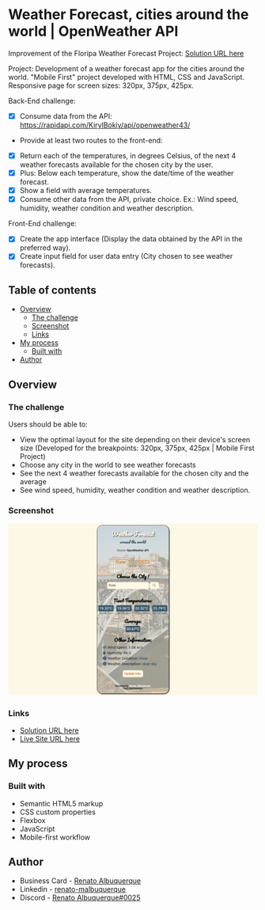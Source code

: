 # Weather Forecast, cities around the world | OpenWeather API

Improvement of the Floripa Weather Forecast Project: [Solution URL here](https://github.com/renato-albuquerque/floripa_weather_forecast-api)

Project: Development of a weather forecast app for the cities around the world.
"Mobile First" project developed with HTML, CSS and JavaScript. Responsive page for screen sizes: 320px, 375px, 425px.

Back-End challenge: 
- [x] Consume data from the API: https://rapidapi.com/KirylBokiy/api/openweather43/
- Provide at least two routes to the front-end: 
- [x] Return each of the temperatures, in degrees Celsius, of the next 4 weather forecasts available for the chosen city by the user.
- [x] Plus: Below each temperature, show the date/time of the weather forecast.
- [x] Show a field with average temperatures.
- [x] Consume other data from the API, private choice. Ex.: Wind speed, humidity, weather condition and weather description.

Front-End challenge:
- [x] Create the app interface (Display the data obtained by the API in the preferred way).
- [x] Create input field for user data entry (City chosen to see weather forecasts).

## Table of contents

- [Overview](#overview)
  - [The challenge](#the-challenge)
  - [Screenshot](#screenshot)
  - [Links](#links)
- [My process](#my-process)
  - [Built with](#built-with)
- [Author](#author)

## Overview

### The challenge

Users should be able to:

- View the optimal layout for the site depending on their device's screen size (Developed for the breakpoints: 320px, 375px, 425px | Mobile First Project)
- Choose any city in the world to see weather forecasts
- See the next 4 weather forecasts available for the chosen city and the average
- See wind speed, humidity, weather condition and weather description.

### Screenshot

![screenshot](assets/screencapture-world-weather-forecast-api.png)

### Links

- [Solution URL here](https://github.com/renato-albuquerque/weather_forecast-api)
- [Live Site URL here](https://world-weather-forecast-api.vercel.app/)

## My process

### Built with

- Semantic HTML5 markup
- CSS custom properties
- Flexbox
- JavaScript
- Mobile-first workflow

## Author

- Business Card - [Renato Albuquerque](https://rma-contacts.vercel.app/)
- Linkedin - [renato-malbuquerque](https://www.linkedin.com/in/renato-malbuquerque/)
- Discord - [Renato Albuquerque#0025](https://discordapp.com/users/992621595547938837)
